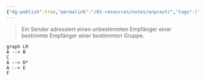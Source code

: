 ```yaml
---
{"dg-publish":true,"permalink":"/02-resources/notes/anycast/","tags":["netzwerk"],"noteIcon":"","updated":"2025-07-12T13:31:41.287+02:00"}
---
```


> Ein Sender adressiert einen unbestimmten Empfänger einer bestimmte Empfänger einer bestimmten Gruppe.
```mermaid
graph LR
A --> B
C
A --> D*
A --> E
F
```
